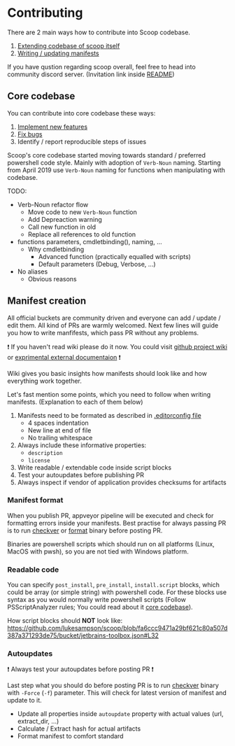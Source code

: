 # Contributing

There are 2 main ways how to contribute into Scoop codebase.

1. [Extending codebase of scoop itself](#core-codebase)
1. [Writing / updating manifests](#manifest-creation)

If you have qustion regarding scoop overall, feel free to head into community discord server. (Invitation link inside [README][README])

## Core codebase

You can contribute into core codebase these ways:

1. [Implement new features](https://github.com/lukesampson/scoop/issues?q=is%3Aissue+is%3Aopen+sort%3Aupdated-desc+label%3Aenhancement)
1. [Fix bugs](https://github.com/lukesampson/scoop/issues?q=is%3Aissue+is%3Aopen+sort%3Aupdated-desc+label%3Abug)
1. Identify / report reproducible steps of issues

Scoop's core codebase started moving towards standard / preferred powershell code style. Mainly with adoption of `Verb-Noun` naming.
Starting from April 2019 use `Verb-Noun` naming for functions when manipulating with codebase.

TODO:

- Verb-Noun refactor flow
    - Move code to new `Verb-Noun` function
    - Add Depreaction warning
    - Call new function in old
    - Replace all references to old function
- functions parameters, cmdletbinding(), naming, ...
    - Why cmdletbinding
        - Advanced function (practically equalled with scripts)
        - Default parameters (Debug, Verbose, ...)
- No aliases
    - Obvious reasons

## Manifest creation

All official buckets are community driven and everyone can add / update / edit them.
All kind of PRs are warmly welcomed. Next few lines will guide you how to write manfifests, which pass PR without any problems.

❗ If you haven't read wiki please do it now. You could visit [github project wiki](https://github.com/lukesampson/scoop/wiki/App-Manifests) or [exprimental external documentaion](https://scoop.netlify.com/concepts/#app-manifests) ❗

Wiki gives you basic insights how manifests should look like and how everything work together.

Let's fast mention some points, which you need to follow when writing manifests. (Explanation to each of them below)

1. Manifests need to be formated as described in [.editorconfig file][.editorconfig]
    - 4 spaces indentation
    - New line at end of file
    - No trailing whitespace
1. Always include these informative properties:
    - `description`
    - `license`
1. Write readable / extendable code inside script blocks
1. Test your autoupdates before publishing PR
1. Always inspect if vendor of application provides checksums for artifacts

### Manifest format

When you publish PR, appveyor pipeline will be executed and check for formatting errors inside your manifests.
Best practise for always passing PR is to run [checkver][checkver] or [format][formatjson] binary before posting PR.

Binaries are powershell scripts which should run on all platforms (Linux, MacOS with pwsh), so you are not tied with Windows platform.

### Readable code

You can specify `post_install`, `pre_install`, `install.script` blocks, which could be array (or simple string) with powershell code.
For these blocks use syntax as you would normally write powershell scripts (Follow PSScriptAnalyzer rules; You could read about it [core codebase](#core-codebase)).

How script blocks should **NOT** look like: <https://github.com/lukesampson/scoop/blob/fa6ccc9471a29bf621c80a507d387a371293de75/bucket/jetbrains-toolbox.json#L32>

### Autoupdates

❗ Always test your autoupdates before posting PR ❗

Last step what you should do before posting PR is to run [checkver][checkver] binary with `-Force` (`-f`) parameter.
This will check for latest version of manifest and update to it.

- Update all properties inside `autoupdate` property with actual values (url, extract_dir, ...)
- Calculate / Extract hash for actual artifacts
- Format manifest to comfort standard

[README]: ../README.md
[.editorconfig]: ../.editorconfig
[checkver]: ../bin/checkver.ps1
[formatjson]: ../bin/formatjson.ps1
